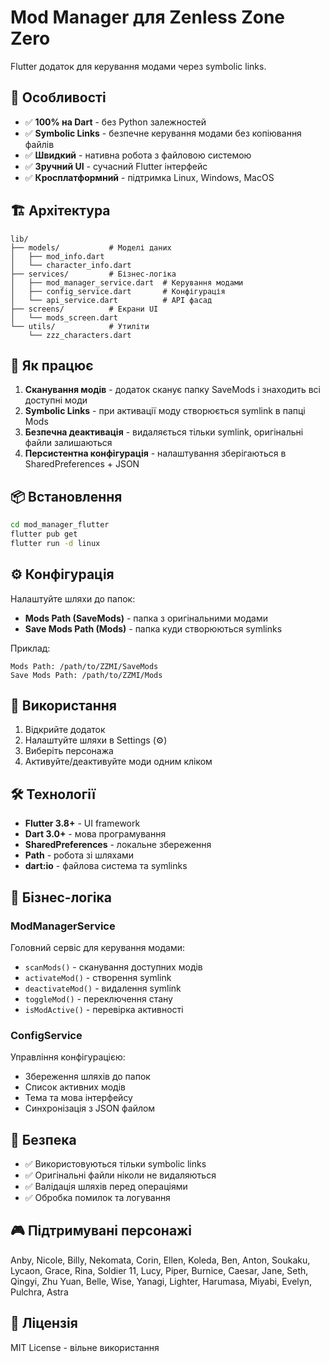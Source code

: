 # Mod Manager для Zenless Zone Zero

Flutter додаток для керування модами через symbolic links.

## 🎯 Особливості

- ✅ **100% на Dart** - без Python залежностей
- ✅ **Symbolic Links** - безпечне керування модами без копіювання файлів
- ✅ **Швидкий** - нативна робота з файловою системою
- ✅ **Зручний UI** - сучасний Flutter інтерфейс
- ✅ **Кросплатформний** - підтримка Linux, Windows, MacOS

## 🏗️ Архітектура

```
lib/
├── models/           # Моделі даних
│   ├── mod_info.dart
│   └── character_info.dart
├── services/         # Бізнес-логіка
│   ├── mod_manager_service.dart  # Керування модами
│   ├── config_service.dart       # Конфігурація
│   └── api_service.dart          # API фасад
├── screens/          # Екрани UI
│   └── mods_screen.dart
└── utils/            # Утиліти
    └── zzz_characters.dart
```

## 🔧 Як працює

1. **Сканування модів** - додаток сканує папку SaveMods і знаходить всі доступні моди
2. **Symbolic Links** - при активації моду створюється symlink в папці Mods
3. **Безпечна деактивація** - видаляється тільки symlink, оригінальні файли залишаються
4. **Персистентна конфігурація** - налаштування зберігаються в SharedPreferences + JSON

## 📦 Встановлення

```bash
cd mod_manager_flutter
flutter pub get
flutter run -d linux
```

## ⚙️ Конфігурація

Налаштуйте шляхи до папок:
- **Mods Path (SaveMods)** - папка з оригінальними модами
- **Save Mods Path (Mods)** - папка куди створюються symlinks

Приклад:
```
Mods Path: /path/to/ZZMI/SaveMods
Save Mods Path: /path/to/ZZMI/Mods
```

## 🚀 Використання

1. Відкрийте додаток
2. Налаштуйте шляхи в Settings (⚙️)
3. Виберіть персонажа
4. Активуйте/деактивуйте моди одним кліком

## 🛠️ Технології

- **Flutter 3.8+** - UI framework
- **Dart 3.0+** - мова програмування
- **SharedPreferences** - локальне збереження
- **Path** - робота зі шляхами
- **dart:io** - файлова система та symlinks

## 📝 Бізнес-логіка

### ModManagerService
Головний сервіс для керування модами:
- `scanMods()` - сканування доступних модів
- `activateMod()` - створення symlink
- `deactivateMod()` - видалення symlink  
- `toggleMod()` - переключення стану
- `isModActive()` - перевірка активності

### ConfigService
Управління конфігурацією:
- Збереження шляхів до папок
- Список активних модів
- Тема та мова інтерфейсу
- Синхронізація з JSON файлом

## 🔐 Безпека

- ✅ Використовуються тільки symbolic links
- ✅ Оригінальні файли ніколи не видаляються
- ✅ Валідація шляхів перед операціями
- ✅ Обробка помилок та логування

## 🎮 Підтримувані персонажі

Anby, Nicole, Billy, Nekomata, Corin, Ellen, Koleda, Ben, Anton, 
Soukaku, Lycaon, Grace, Rina, Soldier 11, Lucy, Piper, Burnice, 
Caesar, Jane, Seth, Qingyi, Zhu Yuan, Belle, Wise, Yanagi, 
Lighter, Harumasa, Miyabi, Evelyn, Pulchra, Astra

## 📄 Ліцензія

MIT License - вільне використання
